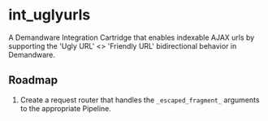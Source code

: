 int_uglyurls
============

A Demandware Integration Cartridge that enables indexable AJAX urls by supporting the 'Ugly URL' &lt;> 'Friendly URL' bidirectional behavior in Demandware.

## Roadmap

1. Create a request router that handles the `_escaped_fragment_` arguments to the appropriate Pipeline.
